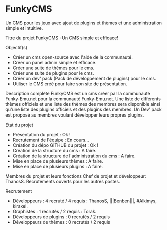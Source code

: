 FunkyCMS
========

Un CMS pour les jeux avec ajout de plugins et thèmes et une administration simple et intuitive.

Titre du projet
FunkyCMS : Un CMS simple et efficace!

Objectif(s)
- Créer un cms open-source avec l'aide de la communauté.
- Créer un panel admin simple et efficace.
- Créer une suite de thèmes pour le cms.
- Créer une suite de plugins pour le cms.
- Créer un dev' pack (Pack de développement de plugins) pour le cms.
- Utiliser le CMS créé pour faire son site de présentation.

Description complète
FunkyCMS est un cms créer par la communauté Funky-Emu.net pour la communauté Funky-Emu.net.
Une liste de différents thèmes officiels et une liste des thèmes des membres sera disponible ainsi qu'une liste des plugins officiels et des plugins des membres. 
Un Dev' pack est proposé au membres voulant développer leurs propres plugins.

État du projet
- Présentation du projet : Ok !
- Recrutement de l'équipe : En cours...
- Création du dépo GITHUB du projet : Ok !
- Création de la structure du cms : A faire.
- Création de la structure de l'administration du cms : A faire.
- Mise en place de plusieurs thèmes : A faire.
- Mise en place de plusieurs plugins : A faire.

Membres du projet et leurs fonctions
Chef de projet et développeur: ThanosS.
Recrutements ouverts pour les autres postes.

Recrutement
- Développeurs : 4 recruté / 4 requis : ThanosS, |||Benben|||, #Alkimys, kiraxel.
- Graphistes : 1 recrutés / 2 requis : Torak.
- Développeurs de plugins : 0 recrutés / 2 requis
- Développeurs de thèmes : 0 recrutés / 2 requis